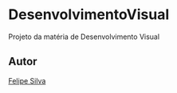 # DesenvolvimentoVisual

Projeto da matéria de Desenvolvimento Visual

## Autor

[Felipe Silva](https://github.com/Felipeesilva)

